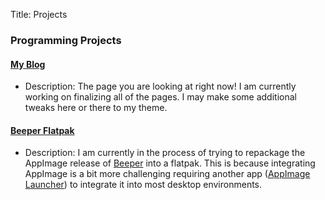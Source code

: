 Title: Projects
### Programming Projects
#### [My Blog](https://github.com/noelmiller/noelmiller.github.io)

- Description: The page you are looking at right now! I am currently working on finalizing all of the pages. I may make some additional tweaks here or there to my theme.

#### [Beeper Flatpak](https://github.com/noelmiller/noel.beeper.Beeper)

- Description: I am currently in the process of trying to repackage the AppImage release of [Beeper](https://beeper.com) into a flatpak. This is because integrating AppImage is a bit more challenging requiring another app ([AppImage Launcher](https://github.com/TheAssassin/AppImageLauncher)) to integrate it into most desktop environments.
